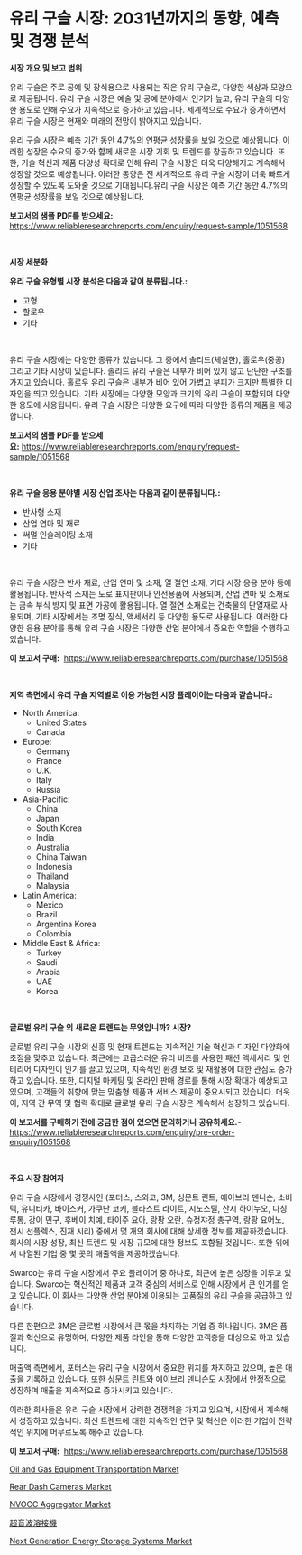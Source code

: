 <p><h1>유리 구슬 시장: 2031년까지의 동향, 예측 및 경쟁 분석</h1></p><p><strong>시장 개요 및 보고 범위</strong></p>
<p><p>유리 구슬은 주로 공예 및 장식용으로 사용되는 작은 유리 구슬로, 다양한 색상과 모양으로 제공됩니다. 유리 구슬 시장은 예술 및 공예 분야에서 인기가 높고, 유리 구슬의 다양한 용도로 인해 수요가 지속적으로 증가하고 있습니다. 세계적으로 수요가 증가하면서 유리 구슬 시장은 현재와 미래의 전망이 밝아지고 있습니다. </p><p>유리 구슬 시장은 예측 기간 동안 4.7%의 연평균 성장률을 보일 것으로 예상됩니다. 이러한 성장은 수요의 증가와 함께 새로운 시장 기회 및 트렌드를 창출하고 있습니다. 또한, 기술 혁신과 제품 다양성 확대로 인해 유리 구슬 시장은 더욱 다양해지고 계속해서 성장할 것으로 예상됩니다. 이러한 동향은 전 세계적으로 유리 구슬 시장이 더욱 빠르게 성장할 수 있도록 도와줄 것으로 기대됩니다.유리 구슬 시장은 예측 기간 동안 4.7%의 연평균 성장률을 보일 것으로 예상됩니다.</p></p>
<p><strong>보고서의 샘플 PDF를 받으세요:</strong> <a href="https://www.reliableresearchreports.com/enquiry/request-sample/1051568">https://www.reliableresearchreports.com/enquiry/request-sample/1051568</a></p>
<p>&nbsp;</p>
<p><strong>시장 세분화</strong></p>
<p><strong>유리 구슬 유형별 시장 분석은 다음과 같이 분류됩니다.:</strong></p>
<p><ul><li>고형</li><li>할로우</li><li>기타</li></ul></p>
<p>&nbsp;</p>
<p><p>유리 구슬 시장에는 다양한 종류가 있습니다. 그 중에서 솔리드(체실한), 홀로우(중공) 그리고 기타 시장이 있습니다. 솔리드 유리 구슬은 내부가 비어 있지 않고 단단한 구조를 가지고 있습니다. 홀로우 유리 구슬은 내부가 비어 있어 가볍고 부피가 크지만 특별한 디자인을 띄고 있습니다. 기타 시장에는 다양한 모양과 크기의 유리 구슬이 포함되며 다양한 용도에 사용됩니다. 유리 구슬 시장은 다양한 요구에 따라 다양한 종류의 제품을 제공합니다.</p></p>
<p><strong>보고서의 샘플 PDF를 받으세요:</strong>&nbsp;<a href="https://www.reliableresearchreports.com/enquiry/request-sample/1051568">https://www.reliableresearchreports.com/enquiry/request-sample/1051568</a></p>
<p>&nbsp;</p>
<p><strong> 유리 구슬 응용 분야별 시장 산업 조사는 다음과 같이 분류됩니다.:</strong></p>
<p><ul><li>반사형 소재</li><li>산업 연마 및 재료</li><li>써멀 인슐레이팅 소재</li><li>기타</li></ul></p>
<p>&nbsp;</p>
<p><p>유리 구슬 시장은 반사 재료, 산업 연마 및 소재, 열 절연 소재, 기타 시장 응용 분야 등에 활용됩니다. 반사적 소재는 도로 표지판이나 안전용품에 사용되며, 산업 연마 및 소재로는 금속 부식 방지 및 표면 가공에 활용됩니다. 열 절연 소재로는 건축물의 단열재로 사용되며, 기타 시장에서는 조명 장식, 액세서리 등 다양한 용도로 사용됩니다. 이러한 다양한 응용 분야를 통해 유리 구슬 시장은 다양한 산업 분야에서 중요한 역할을 수행하고 있습니다.</p></p>
<p><strong>이 보고서 구매:</strong>&nbsp; <a href="https://www.reliableresearchreports.com/purchase/1051568">https://www.reliableresearchreports.com/purchase/1051568</a></p>
<p>&nbsp;</p>
<p><strong>지역 측면에서 유리 구슬 지역별로 이용 가능한 시장 플레이어는 다음과 같습니다.:</strong></p>
<p><ul>
    <li>
        North America:
        <ul>
            <li>United States</li>
            <li>Canada</li>
        </ul>
    </li>
    <li>
        Europe:
        <ul>
            <li>Germany</li>
            <li>France</li>
            <li>U.K.</li>
            <li>Italy</li>
            <li>Russia</li>
        </ul>
    </li>
    <li>
        Asia-Pacific:
        <ul>
            <li>China</li>
            <li>Japan</li>
            <li>South Korea</li>
            <li>India</li>
            <li>Australia</li>
            <li>China Taiwan</li>
            <li>Indonesia</li>
            <li>Thailand</li>
            <li>Malaysia</li>
        </ul>
    </li>
    <li>
        Latin America:
        <ul>
            <li>Mexico</li>
            <li>Brazil</li>
            <li>Argentina Korea</li>
            <li>Colombia</li>
        </ul>
    </li>
    <li>
        Middle East & Africa:
        <ul>
            <li>Turkey</li>
            <li>Saudi</li>
            <li>Arabia</li>
            <li>UAE</li>
            <li>Korea</li>
        </ul>
    </li>
    </ul></p>
<p>&nbsp;</p>
<p><strong>글로벌 유리 구슬 의 새로운 트렌드는 무엇입니까? 시장?</strong></p>
<p><p>글로벌 유리 구슬 시장의 신흥 및 현재 트렌드는 지속적인 기술 혁신과 디자인 다양화에 초점을 맞추고 있습니다. 최근에는 고급스러운 유리 비즈를 사용한 패션 액세서리 및 인테리어 디자인이 인기를 끌고 있으며, 지속적인 환경 보호 및 재활용에 대한 관심도 증가하고 있습니다. 또한, 디지털 마케팅 및 온라인 판매 경로를 통해 시장 확대가 예상되고 있으며, 고객들의 취향에 맞는 맞춤형 제품과 서비스 제공이 중요시되고 있습니다. 더욱이, 지역 간 무역 및 협력 확대로 글로벌 유리 구슬 시장은 계속해서 성장하고 있습니다.</p></p>
<p><strong>이 보고서를 구매하기 전에 궁금한 점이 있으면 문의하거나 공유하세요.</strong>- <a href="https://www.reliableresearchreports.com/enquiry/pre-order-enquiry/1051568">https://www.reliableresearchreports.com/enquiry/pre-order-enquiry/1051568</a></p>
<p>&nbsp;</p>
<p><strong>주요 시장 참여자</strong></p>
<p><p>유리 구슬 시장에서 경쟁사인 (포터스, 스와코, 3M, 싱문트 린트, 에이브리 덴니슨, 소비 텍, 유니티카, 바이스커, 가쿠난 코키, 블라스트 라이트, 시노스틸, 산시 하이누오, 다칭 루통, 강이 민구, 후베이 치예, 타이주 요아, 랑팡 오란, 슈정쟈정 총구역, 랑팡 요어노, 잰시 선플렉스, 진재 시리) 중에서 몇 개의 회사에 대해 상세한 정보를 제공하겠습니다. 회사의 시장 성장, 최신 트렌드 및 시장 규모에 대한 정보도 포함될 것입니다. 또한 위에서 나열된 기업 중 몇 곳의 매출액을 제공하겠습니다.</p><p>Swarco는 유리 구슬 시장에서 주요 플레이어 중 하나로, 최근에 높은 성장을 이루고 있습니다. Swarco는 혁신적인 제품과 고객 중심의 서비스로 인해 시장에서 큰 인기를 얻고 있습니다. 이 회사는 다양한 산업 분야에 이용되는 고품질의 유리 구슬을 공급하고 있습니다.</p><p>다른 한편으로 3M은 글로벌 시장에서 큰 몫을 차지하는 기업 중 하나입니다. 3M은 품질과 혁신으로 유명하며, 다양한 제품 라인을 통해 다양한 고객층을 대상으로 하고 있습니다.</p><p>매출액 측면에서, 포터스는 유리 구슬 시장에서 중요한 위치를 차지하고 있으며, 높은 매출을 기록하고 있습니다. 또한 싱문트 린트와 에이브리 덴니슨도 시장에서 안정적으로 성장하며 매출을 지속적으로 증가시키고 있습니다. </p><p>이러한 회사들은 유리 구슬 시장에서 강력한 경쟁력을 가지고 있으며, 시장에서 계속해서 성장하고 있습니다. 최신 트렌드에 대한 지속적인 연구 및 혁신은 이러한 기업이 전략적인 위치에 머무르도록 해주고 있습니다.</p></p>
<p><strong>이 보고서 구매:</strong>&nbsp;&nbsp;<a href="https://www.reliableresearchreports.com/purchase/1051568">https://www.reliableresearchreports.com/purchase/1051568</a></p>
<p><p><a href="https://automatic-knee-4c7.notion.site/Oil-and-Gas-Equipment-Transportation-Market-Research-Report-Provides-thorough-Industry-Overview-whi-86e040faedd741daad963952acbc6111">Oil and Gas Equipment Transportation Market</a></p><p><a href="https://github.com/castoriffic/Market-Research-Report-List-3/blob/main/rear-dash-cameras-market.md">Rear Dash Cameras Market</a></p><p><a href="https://sulfuric-clavicle-d39.notion.site/NVOCC-Aggregator-Market-Size-Share-Trends-Analysis-Report-By-Application-Regional-Outlook-Compe-6618122eb26848fc887159099f0ed7fd">NVOCC Aggregator Market</a></p><p><a href="https://github.com/jkjreqjscoxx7/Market-Research-Report-List-1/blob/main/8798048188420.md">超音波溶接機</a></p><p><a href="https://issuu.com/reportprime-2/docs/next-generation-energy-storage-systems-market-size">Next Generation Energy Storage Systems Market</a></p></p>
